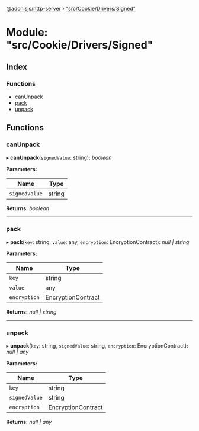 [@adonisjs/http-server](../README.md) › ["src/Cookie/Drivers/Signed"](_src_cookie_drivers_signed_.md)

# Module: "src/Cookie/Drivers/Signed"

## Index

### Functions

* [canUnpack](_src_cookie_drivers_signed_.md#canunpack)
* [pack](_src_cookie_drivers_signed_.md#pack)
* [unpack](_src_cookie_drivers_signed_.md#unpack)

## Functions

###  canUnpack

▸ **canUnpack**(`signedValue`: string): *boolean*

**Parameters:**

Name | Type |
------ | ------ |
`signedValue` | string |

**Returns:** *boolean*

___

###  pack

▸ **pack**(`key`: string, `value`: any, `encryption`: EncryptionContract): *null | string*

**Parameters:**

Name | Type |
------ | ------ |
`key` | string |
`value` | any |
`encryption` | EncryptionContract |

**Returns:** *null | string*

___

###  unpack

▸ **unpack**(`key`: string, `signedValue`: string, `encryption`: EncryptionContract): *null | any*

**Parameters:**

Name | Type |
------ | ------ |
`key` | string |
`signedValue` | string |
`encryption` | EncryptionContract |

**Returns:** *null | any*
